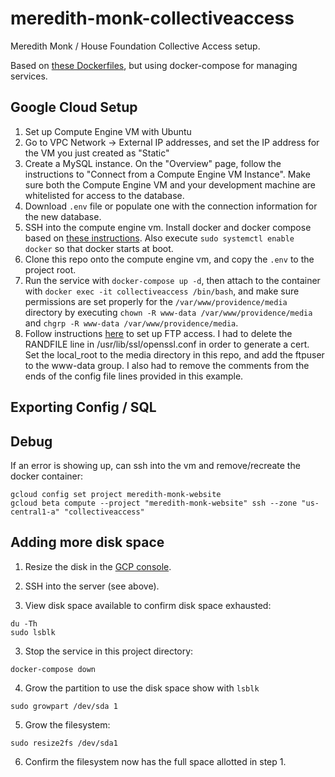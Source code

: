 # meredith-monk-collectiveaccess

Meredith Monk / House Foundation Collective Access setup.

Based on [these Dockerfiles](https://github.com/artturimatias/CollectiveAccess),
but using docker-compose for managing services.

## Google Cloud Setup

1. Set up Compute Engine VM with Ubuntu
2. Go to VPC Network -> External IP addresses, and set the IP address for the VM
   you just created as "Static"
3. Create a MySQL instance. On the "Overview" page, follow the instructions to
   "Connect from a Compute Engine VM Instance". Make sure both the Compute
   Engine VM and your development machine are whitelisted for access to the
   database.
4. Download `.env` file or populate one with the connection information for the
   new database.
5. SSH into the compute engine vm. Install docker and docker compose based on
   [these instructions](https://docs.mattermost.com/install/prod-docker.html).
   Also execute `sudo systemctl enable docker` so that docker starts at boot.
6. Clone this repo onto the compute engine vm, and copy the `.env` to the
   project root.
7. Run the service with `docker-compose up -d`, then attach to the container
   with `docker exec -it collectiveaccess /bin/bash`, and make sure permissions
   are set properly for the `/var/www/providence/media` directory by executing
   `chown -R www-data /var/www/providence/media` and `chgrp -R www-data
   /var/www/providence/media`.
8. Follow instructions
   [here](https://rogulski.it/blog/ftp-on-google-compute-enigne/) to set up FTP access. I had to delete the RANDFILE
   line in /usr/lib/ssl/openssl.conf in order to generate a cert. Set the
   local_root to the media directory in this repo, and add the ftpuser to the
   www-data group. I also had to remove the comments from the ends of the config
   file lines provided in this example.

## Exporting Config / SQL

## Debug

If an error is showing up, can ssh into the vm and remove/recreate the docker container:

```
gcloud config set project meredith-monk-website
gcloud beta compute --project "meredith-monk-website" ssh --zone "us-central1-a" "collectiveaccess"
```

## Adding more disk space

1. Resize the disk in the [GCP console](https://console.cloud.google.com/compute/disksDetail/zones/us-central1-a/disks/collectiveaccess-standard?project=meredith-monk-website).

2. SSH into the server (see above).

3. View disk space available to confirm disk space exhausted:

```
du -Th
sudo lsblk
```

3. Stop the service in this project directory:

```
docker-compose down
```

4. Grow the partition to use the disk space show with `lsblk`
```
sudo growpart /dev/sda 1
```

5. Grow the filesystem:
```
sudo resize2fs /dev/sda1
```

6. Confirm the filesystem now has the full space allotted in step 1.


